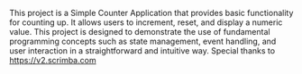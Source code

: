 This project is a Simple Counter Application that provides basic functionality for counting up. It allows users to increment, reset, and display a numeric value. This project is designed to demonstrate the use of fundamental programming concepts such as state management, event handling, and user interaction in a straightforward and intuitive way. Special thanks to https://v2.scrimba.com 

